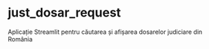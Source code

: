 # just_dosar_request
Aplicație Streamlit pentru căutarea și afișarea dosarelor judiciare din România
